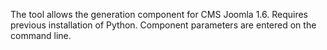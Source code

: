 The tool allows the generation component for CMS Joomla 1.6. Requires previous installation of Python. Component parameters are entered on the command line.